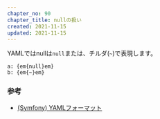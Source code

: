 ```yaml
---
chapter_no: 90
chapter_title: nullの扱い
created: 2021-11-15
updated: 2021-11-15
---
```

YAMLではnullは`null`または、チルダ(`~`)で表現します。
```
a: {em{null}em}
b: {em{~}em}
```

### 参考
- [(Symfony) YAMLフォーマット](https://symfony.com/legacy/doc/reference/1_2/ja/02-yaml)
